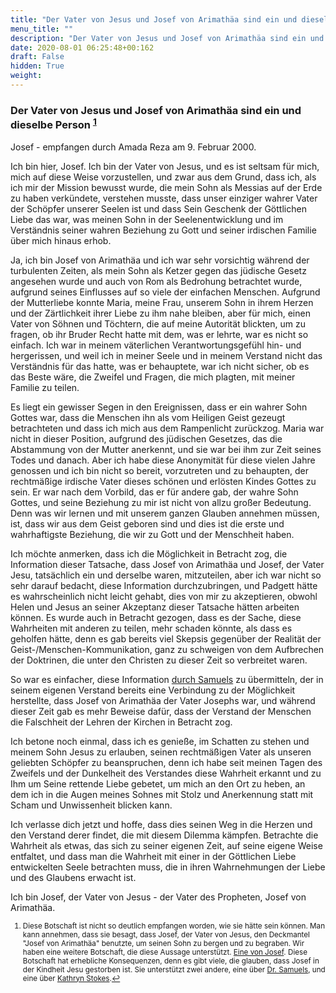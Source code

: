 ```yaml
---
title: "Der Vater von Jesus und Josef von Arimathäa sind ein und dieselbe Person"
menu_title: ""
description: "Der Vater von Jesus und Josef von Arimathäa sind ein und dieselbe Person"
date: 2020-08-01 06:25:48+00:162
draft: False
hidden: True
weight:
---
```

### Der Vater von Jesus und Josef von Arimathäa sind ein und dieselbe Person <sup id="a1">[1](#f1)</sup>

Josef - empfangen durch Amada Reza am 9. Februar 2000.

Ich bin hier, Josef. Ich bin der Vater von Jesus, und es ist seltsam für mich, mich auf diese Weise vorzustellen, und zwar aus dem Grund, dass ich, als ich mir der Mission bewusst wurde, die mein Sohn als Messias auf der Erde zu haben verkündete, verstehen musste, dass unser einziger wahrer Vater der Schöpfer unserer Seelen ist und dass Sein Geschenk der Göttlichen Liebe das war, was meinen Sohn in der Seelenentwicklung und im Verständnis seiner wahren Beziehung zu Gott und seiner irdischen Familie über mich hinaus erhob.

Ja, ich bin Josef von Arimathäa und ich war sehr vorsichtig während der turbulenten Zeiten, als mein Sohn als Ketzer gegen das jüdische Gesetz angesehen wurde und auch von Rom als Bedrohung betrachtet wurde, aufgrund seines Einflusses auf so viele der einfachen Menschen. Aufgrund der Mutterliebe konnte Maria, meine Frau, unserem Sohn in ihrem Herzen und der Zärtlichkeit ihrer Liebe zu ihm nahe bleiben, aber für mich, einen Vater von Söhnen und Töchtern, die auf meine Autorität blickten, um zu fragen, ob ihr Bruder Recht hatte mit dem, was er lehrte, war es nicht so einfach. Ich war in meinem väterlichen Verantwortungsgefühl hin- und hergerissen, und weil ich in meiner Seele und in meinem Verstand nicht das Verständnis für das hatte, was er behauptete, war ich nicht sicher, ob es das Beste wäre, die Zweifel und Fragen, die mich plagten, mit meiner Familie zu teilen.

Es liegt ein gewisser Segen in den Ereignissen, dass er ein wahrer Sohn Gottes war, dass die Menschen ihn als vom Heiligen Geist gezeugt betrachteten und dass ich mich aus dem Rampenlicht zurückzog. Maria war nicht in dieser Position, aufgrund des jüdischen Gesetzes, das die Abstammung von der Mutter anerkennt, und sie war bei ihm zur Zeit seines Todes und danach. Aber ich habe diese Anonymität für diese vielen Jahre genossen und ich bin nicht so bereit, vorzutreten und zu behaupten, der rechtmäßige irdische Vater dieses schönen und erlösten Kindes Gottes zu sein. Er war nach dem Vorbild, das er für andere gab, der wahre Sohn Gottes, und seine Beziehung zu mir ist nicht von allzu großer Bedeutung. Denn was wir lernen und mit unserem ganzen Glauben annehmen müssen, ist, dass wir aus dem Geist geboren sind und dies ist die erste und wahrhaftigste Beziehung, die wir zu Gott und der Menschheit haben.

Ich möchte anmerken, dass ich die Möglichkeit in Betracht zog, die Information dieser Tatsache, dass Josef von Arimathäa und Josef, der Vater Jesu, tatsächlich ein und derselbe waren, mitzuteilen, aber ich war nicht so sehr darauf bedacht, diese Information durchzubringen, und Padgett hätte es wahrscheinlich nicht leicht gehabt, dies von mir zu akzeptieren, obwohl Helen und Jesus an seiner Akzeptanz dieser Tatsache hätten arbeiten können. Es wurde auch in Betracht gezogen, dass es der Sache, diese Wahrheiten mit anderen zu teilen, mehr schaden könnte, als dass es geholfen hätte, denn es gab bereits viel Skepsis gegenüber der Realität der Geist-/Menschen-Kommunikation, ganz zu schweigen von dem Aufbrechen der Doktrinen, die unter den Christen zu dieser Zeit so verbreitet waren.

So war es einfacher, diese Information [durch Samuels](/samuels-botschaften/erklaerungen-und-einsichten-in-das-neue-testament/offenbarung-36-joseph-von-arimathaea-und-ueber-die-stellvertretende-suehne-20-dezember-1954/) zu übermitteln, der in seinem eigenen Verstand bereits eine Verbindung zu der Möglichkeit herstellte, dass Josef von Arimathäa der Vater Josephs war, und während dieser Zeit gab es mehr Beweise dafür, dass der Verstand der Menschen die Falschheit der Lehren der Kirchen in Betracht zog.

Ich betone noch einmal, dass ich es genieße, im Schatten zu stehen und meinem Sohn Jesus zu erlauben, seinen rechtmäßigen Vater als unseren geliebten Schöpfer zu beanspruchen, denn ich habe seit meinen Tagen des Zweifels und der Dunkelheit des Verstandes diese Wahrheit erkannt und zu Ihm um Seine rettende Liebe gebetet, um mich an den Ort zu heben, an dem ich in die Augen meines Sohnes mit Stolz und Anerkennung statt mit Scham und Unwissenheit blicken kann.

Ich verlasse dich jetzt und hoffe, dass dies seinen Weg in die Herzen und den Verstand derer findet, die mit diesem Dilemma kämpfen. Betrachte die Wahrheit als etwas, das sich zu seiner eigenen Zeit, auf seine eigene Weise entfaltet, und dass man die Wahrheit mit einer in der Göttlichen Liebe entwickelten Seele betrachten muss, die in ihren Wahrnehmungen der Liebe und des Glaubens erwacht ist.

Ich bin Josef, der Vater von Jesus - der Vater des Propheten, Josef von Arimathäa.
<small>

1. <large id="f1"> Diese Botschaft ist nicht so deutlich empfangen worden, wie sie hätte sein können. Man kann annehmen, dass sie besagt, dass Josef, der Vater von Jesus, den Deckmantel "Josef von Arimathäa" benutzte, um seinen Sohn zu bergen und zu begraben. Wir haben eine weitere Botschaft, die diese Aussage unterstützt. [Eine von Josef](/aktuelle-botschaften/aktuelle-botschaften-in-reihenfolge-des-datums/aktuelle-botschaften-2000/ueber-josef-von-arimethaea-ks-josef-6-februar-2000/). Diese Botschaft hat erhebliche Konsequenzen, denn es gibt viele, die glauben, dass Josef in der Kindheit Jesu gestorben ist. Sie unterstützt zwei andere, eine über [Dr. Samuels](/samuels-botschaften/erklaerungen-und-einsichten-in-das-neue-testament/offenbarung-36-joseph-von-arimathaea-und-ueber-die-stellvertretende-suehne-20-dezember-1954/), und eine über [Kathryn Stokes](/aktuelle-botschaften/aktuelle-botschaften-in-reihenfolge-des-datums/aktuelle-botschaften-2000/ueber-josef-von-arimethaea-ks-josef-6-februar-2000/).[↩](#a1)
